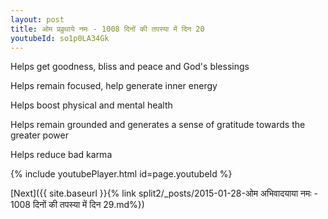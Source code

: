 ```yaml
---
layout: post
title: ओम प्रव्रुथाये नमः - 1008 दिनों की तपस्या में दिन 20
youtubeId: so1p0LA34Gk
---
```

 
 
Helps get goodness, bliss and peace and God's blessings
 
Helps remain focused, help generate inner energy 
 
Helps boost physical and mental health 
 
Helps remain grounded and generates a sense of gratitude towards the greater power 
 
Helps reduce bad karma
 
 
 
 


{% include youtubePlayer.html id=page.youtubeId %}
 
[Next]({{ site.baseurl }}{% link  split2/_posts/2015-01-28-ओम अभिवादयाया नमः - 1008 दिनों की तपस्या में दिन 29.md%})
 
